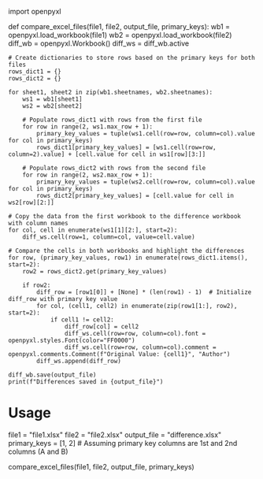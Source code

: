 import openpyxl

def compare_excel_files(file1, file2, output_file, primary_keys):
    wb1 = openpyxl.load_workbook(file1)
    wb2 = openpyxl.load_workbook(file2)
    diff_wb = openpyxl.Workbook()
    diff_ws = diff_wb.active

    # Create dictionaries to store rows based on the primary keys for both files
    rows_dict1 = {}
    rows_dict2 = {}

    for sheet1, sheet2 in zip(wb1.sheetnames, wb2.sheetnames):
        ws1 = wb1[sheet1]
        ws2 = wb2[sheet2]

        # Populate rows_dict1 with rows from the first file
        for row in range(2, ws1.max_row + 1):
            primary_key_values = tuple(ws1.cell(row=row, column=col).value for col in primary_keys)
            rows_dict1[primary_key_values] = [ws1.cell(row=row, column=2).value] + [cell.value for cell in ws1[row][3:]]

        # Populate rows_dict2 with rows from the second file
        for row in range(2, ws2.max_row + 1):
            primary_key_values = tuple(ws2.cell(row=row, column=col).value for col in primary_keys)
            rows_dict2[primary_key_values] = [cell.value for cell in ws2[row][2:]]

    # Copy the data from the first workbook to the difference workbook with column names
    for col, cell in enumerate(ws1[1][2:], start=2):
        diff_ws.cell(row=1, column=col, value=cell.value)

    # Compare the cells in both workbooks and highlight the differences
    for row, (primary_key_values, row1) in enumerate(rows_dict1.items(), start=2):
        row2 = rows_dict2.get(primary_key_values)

        if row2:
            diff_row = [row1[0]] + [None] * (len(row1) - 1)  # Initialize diff_row with primary key value
            for col, (cell1, cell2) in enumerate(zip(row1[1:], row2), start=2):
                if cell1 != cell2:
                    diff_row[col] = cell2
                    diff_ws.cell(row=row, column=col).font = openpyxl.styles.Font(color="FF0000")
                    diff_ws.cell(row=row, column=col).comment = openpyxl.comments.Comment(f"Original Value: {cell1}", "Author")
            diff_ws.append(diff_row)

    diff_wb.save(output_file)
    print(f"Differences saved in {output_file}")

# Usage
file1 = "file1.xlsx"
file2 = "file2.xlsx"
output_file = "difference.xlsx"
primary_keys = [1, 2]  # Assuming primary key columns are 1st and 2nd columns (A and B)

compare_excel_files(file1, file2, output_file, primary_keys)
